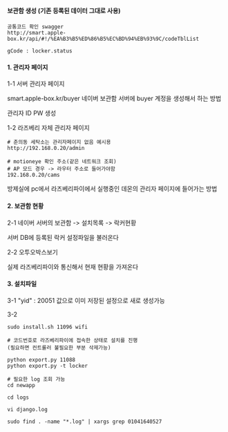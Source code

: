 #### 보관함 생성 (기존 등록된 데이터 그대로 사용)

```
공통코드 확인 swagger
http://smart.apple-box.kr/api/#!/%EA%B3%B5%ED%86%B5%EC%BD%94%EB%93%9C/codeTblList

gCode : locker.status 
```

#### 1. 관리자 페이지

1-1 서버 관리자 페이지

smart.apple-box.kr/buyer 네이버 보관함 서버에 buyer 계정을 생성해서 하는 방법

관리자 ID PW 생성

1-2 라즈베리 자체 관리자 페이지
```
# 춘의동 세탁소는 관리자페이지 없음 예시용
http://192.168.0.20/admin

# motioneye 확인 주소(같은 네트워크 조회)
# AP 모드 경우 -> 라우터 주소로 들어가야함
192.168.0.20/cams
```
방제실에 pc에서 라즈베리파이에서 실행중인 데몬의 관리자 페이지에 들어가는 방법



#### 2. 보관함 현황

2-1 네이버 서버의 보관함 -> 설치목록 -> 락커현황

서버 DB에 등록된 락커 설정파일을 불러온다

2-2 오투오박스보기

실제 라즈베리파이와 통신해서 현재 현황을 가져온다



#### 3. 설치파일

3-1 "yid" : 20051 값으로 이미 저장된 설정으로 새로 생성가능

3-2

```
sudo install.sh 11096 wifi

# 코드번호로 라즈베리파이에 접속한 상태로 설치를 진행
(필요하면 컨트롤러 불필요한 부분 삭제가능)

python export.py 11088
python export.py -t locker

# 필요한 log 조회 가능
cd newapp

cd logs

vi django.log

sudo find . -name "*.log" | xargs grep 01041640527
```








